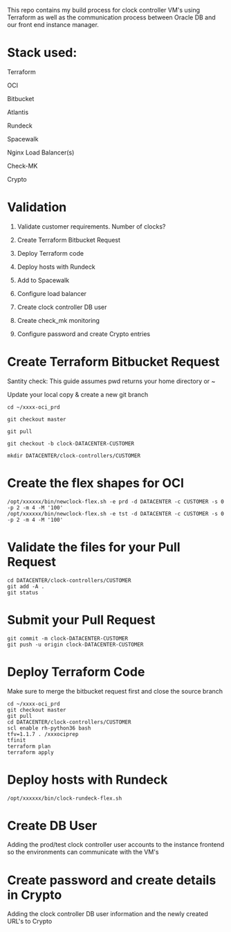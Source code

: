 This repo contains my build process for clock controller VM's using Terraform as well as the communication process between Oracle DB and our front end instance manager.

# Stack used:
Terraform

OCI

Bitbucket

Atlantis

Rundeck

Spacewalk

Nginx Load Balancer(s)

Check-MK

Crypto

# Validation

1. Validate customer requirements. Number of clocks?

2. Create Terraform Bitbucket Request

3. Deploy Terraform code

4. Deploy hosts with Rundeck

5. Add to Spacewalk

6. Configure load balancer

7. Create clock controller DB user

8. Create check_mk monitoring

9. Configure password and create Crypto entries

# Create Terraform Bitbucket Request

Santity check: This guide assumes pwd returns your home directory or ~

Update your local copy & create a new git branch

```
cd ~/xxxx-oci_prd

git checkout master

git pull

git checkout -b clock-DATACENTER-CUSTOMER

mkdir DATACENTER/clock-controllers/CUSTOMER
```

# Create the flex shapes for OCI

```
/opt/xxxxxx/bin/newclock-flex.sh -e prd -d DATACENTER -c CUSTOMER -s 0 -p 2 -m 4 -M '100'
/opt/xxxxxx/bin/newclock-flex.sh -e tst -d DATACENTER -c CUSTOMER -s 0 -p 2 -m 4 -M '100'
```
# Validate the files for your Pull Request

```
cd DATACENTER/clock-controllers/CUSTOMER
git add -A .
git status
```

# Submit your Pull Request

```
git commit -m clock-DATACENTER-CUSTOMER
git push -u origin clock-DATACENTER-CUSTOMER
```

# Deploy Terraform Code
Make sure to merge the bitbucket request first and close the source branch

```
cd ~/xxxx-oci_prd
git checkout master
git pull
cd DATACENTER/clock-controllers/CUSTOMER
scl enable rh-python36 bash
tfv=1.1.7 . /xxxociprep
tfinit
terraform plan
terraform apply
```

# Deploy hosts with Rundeck

```
/opt/xxxxxx/bin/clock-rundeck-flex.sh
```

# Create DB User

Adding the prod/test clock controller user accounts to the instance frontend so the environments can communicate with the VM's

# Create password and create details in Crypto

Adding the clock controller DB user information and the newly created URL's to Crypto 









